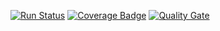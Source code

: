 
[![Run Status](https://travis-ci.org/BrunodaSilvaBelo/yaoc.svg?branch=master)](https://travis-ci.org/BrunodaSilvaBelo/yaoc)
[![Coverage Badge](https://sonarcloud.io/api/project_badges/measure?project=br.ufal.ic%3Ayaoc&metric=coverage)](https://sonarcloud.io/dashboard?id=br.ufal.ic%3Ayaoc)
[![Quality Gate](https://sonarcloud.io/api/project_badges/quality_gate?project=br.ufal.ic%3Ayaoc)](https://sonarcloud.io/dashboard?id=br.ufal.ic%3Ayaoc)
